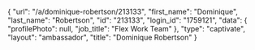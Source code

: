 {
    "url": "\/a\/dominique-robertson\/213133",
    "first_name": "Dominique",
    "last_name": "Robertson",
    "id": "213133",
    "login_id": "1759121",
    "data": {
        "profilePhoto": null,
        "job_title": "Flex Work Team"
    },
    "type": "captivate",
    "layout": "ambassador",
    "title": "Dominique Robertson"
}